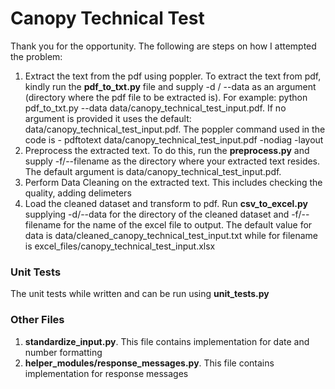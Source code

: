 # Canopy Technical Test #
Thank you for the opportunity. The following are steps on how I attempted the problem:

1. Extract the text from the pdf using poppler. To extract the text from pdf, kindly run the **pdf_to_txt.py** file and supply -d / --data as an argument (directory where the pdf file to be extracted is). For example: python pdf_to_txt.py --data data/canopy_technical_test_input.pdf. If no argument is provided it uses the default: data/canopy_technical_test_input.pdf. The poppler command used in the code is - pdftotext data/canopy_technical_test_input.pdf  -nodiag -layout
2. Preprocess the extracted text. To do this, run the **preprocess.py** and supply -f/--filename as the directory where your extracted text resides. The default argument is data/canopy_technical_test_input.pdf.
3. Perform Data Cleaning on the extracted text. This includes checking the quality, adding delimeters
4. Load the cleaned dataset and transform to pdf. Run **csv_to_excel.py** supplying -d/--data for the directory of the cleaned dataset and -f/--filename for the name of the excel file to output. The default value for data is data/cleaned_canopy_technical_test_input.txt while for filename is excel_files/canopy_technical_test_input.xlsx

### Unit Tests ###
The unit tests while written and can be run using **unit_tests.py**

### Other Files ###
1. **standardize_input.py**. This file contains implementation for date and number formatting
2. **helper_modules/response_messages.py**. This file contains implementation for response messages